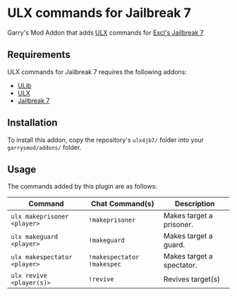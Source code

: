 # ULX commands for Jailbreak 7
Garry's Mod Addon that adds [ULX](https://github.com/TeamUlysses/ulx) commands for [Excl's Jailbreak 7](https://github.com/kurt-stolle/jailbreak)

## Requirements
ULX commands for Jailbreak 7 requires the following addons:

* [ULib](https://github.com/TeamUlysses/ulib)
* [ULX](https://github.com/TeamUlysses/ulx)
* [Jailbreak 7](https://github.com/kurt-stolle/jailbreak)

## Installation
To install this addon, copy the repository's `ulx4jb7/` folder into your `garrysmod/addons/` folder.

## Usage
The commands added by this plugin are as follows:

| Command                      | Chat Command(s)              | Description               |
|------------------------------|------------------------------|---------------------------|
| `ulx makeprisoner <player>`  | `!makeprisoner`              | Makes target a prisoner.  |
| `ulx makeguard <player>`     | `!makeguard`                 | Makes target a guard.     |
| `ulx makespectator <player>` | `!makespectator` `!makespec` | Makes target a spectator. |
| `ulx revive <player(s)>`     | `!revive`                    | Revives target(s)         |